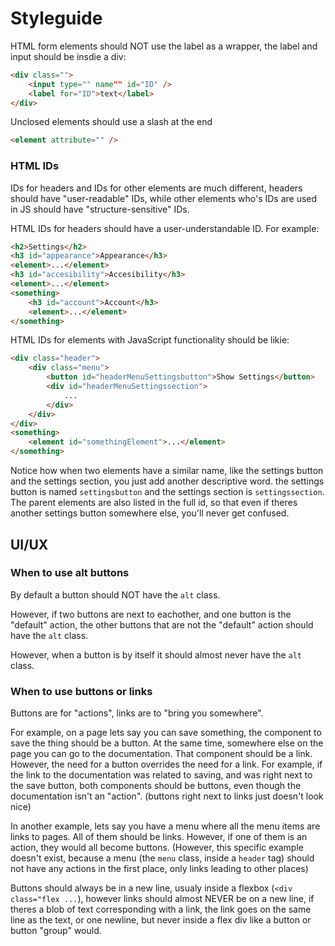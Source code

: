 # Styleguide

HTML form elements should NOT use the label as a wrapper, the label and input should be insdie a div:

```html
<div class="">
    <input type="" name"" id="ID" />
    <label for="ID">text</label>
</div>
```

Unclosed elements should use a slash at the end

```html
<element attribute="" />
```

### HTML IDs

IDs for headers and IDs for other elements are much different, headers should have "user-readable" IDs, while other elements who's IDs are used in JS should have "structure-sensitive" IDs. 

HTML IDs for headers should have a user-understandable ID. For example:
```html
<h2>Settings</h2>
<h3 id="appearance">Appearance</h3>
<element>...</element>
<h3 id="accesibility">Accesibility</h3>
<element>...</element>
<something>
    <h3 id="account">Account</h3>
    <element>...</element>
</something>
```

HTML IDs for elements with JavaScript functionality should be likie:
```html
<div class="header">
    <div class="menu">
        <button id="headerMenuSettingsbutton">Show Settings</button>
        <div id="headerMenuSettingssection">
            ...
        </div>
    </div>
</div>
<something>
    <element id="somethingElement">...</element>
</something>
```

Notice how when two elements have a similar name, like the settings button and the settings section, you just add another descriptive word. the settings button is named `settingsbutton` and the settings section is `settingssection`. The parent elements are also listed in the full id, so that even if theres another settings button somewhere else, you'll never get confused.

## UI/UX

### When to use alt buttons

By default a button should NOT have the `alt` class.

However, if two buttons are next to eachother, and one button is the "default" action, the other buttons that are not the "default" action should have the `alt` class.

However, when a button is by itself it should almost never have the `alt` class.

### When to use buttons or links

Buttons are for "actions", links are to "bring you somewhere".

For example, on a page lets say you can save something, the component to save the thing should be a button. At the same time, somewhere else on the page you can go to the documentation. That component should be a link. However, the need for a button overrides the need for a link. For example, if the link to the documentation was related to saving, and was right next to the save button, both components should be buttons, even though the documentation isn't an "action". (buttons right next to links just doesn't look nice)

In another example, lets say you have a menu where all the menu items are links to pages. All of them should be links. However, if one of them is an action, they would all become buttons. (However, this specific example doesn't exist, because a menu (the `menu` class, inside a `header` tag) should not have any actions in the first place, only links leading to other places)

Buttons should always be in a new line, usualy inside a flexbox (`<div class="flex ...`), however links should almost NEVER be on a new line, if theres a blob of text corresponding with a link, the link goes on the same line as the text, or one newline, but never inside a flex div like a button or button "group" would.
